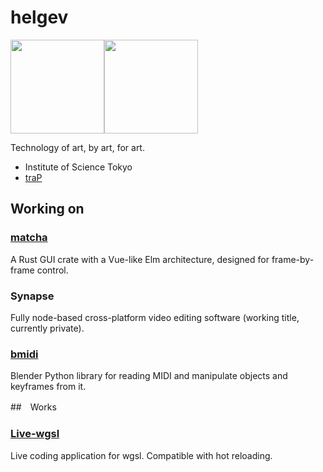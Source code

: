 # helgev

<img height="150px" src="https://github-profile-summary-cards.vercel.app/api/cards/profile-details?username=helgev-traP&theme=dracula" /><img height="150px" src="https://github-readme-stats.vercel.app/api/top-langs/?username=helgev-traP&layout=compact&theme=radical&langs_count=6" />

Technology of art, by art, for art.

- Institute of Science Tokyo
- [traP](https://trap.jp)

## Working on

### [matcha](https://github.com/helgev-traP/matcha)

A Rust GUI crate with a Vue-like Elm architecture, designed for frame-by-frame control.

### Synapse

Fully node-based cross-platform video editing software (working title, currently private).

### [bmidi](https://github.com/helgev-traP/bmidi)

Blender Python library for reading MIDI and manipulate objects and keyframes from it.

##　Works

### [Live-wgsl](https://github.com/helgev-traP/live-wgsl)

Live coding application for wgsl.
Compatible with hot reloading.
